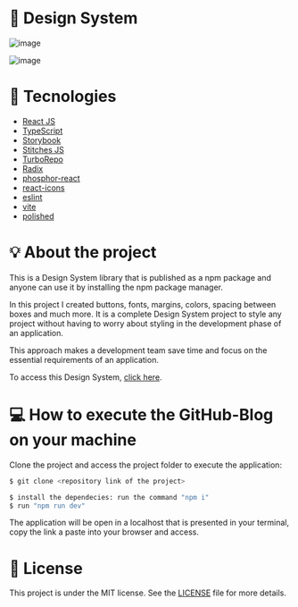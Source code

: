 # 🔖 Design System

![image](https://user-images.githubusercontent.com/56702492/227070630-35e427d2-62df-443f-86f0-df6d3dcf2808.png)

![image](https://user-images.githubusercontent.com/56702492/227071883-40c2f5ab-65e9-4fec-b838-cc9970ca5df5.png)

# 🔧 Tecnologies

- [React JS](https://reactjs.org)
- [TypeScript](https://www.typescriptlang.org/)
- [Storybook](https://storybook.js.org)
- [Stitches JS](https://stitches.dev)
- [TurboRepo](https://turbo.build/repo/docs/)
- [Radix](https://www.radix-ui.com)
- [phosphor-react](https://www.npmjs.com/package/phosphor-react)
- [react-icons](https://react-icons.github.io/react-icons/)
- [eslint](https://eslint.org)
- [vite](https://vitejs.dev)
- [polished](https://www.npmjs.com/package/polished)

# 💡 About the project 

<p>
  This is a Design System library that is published as a npm package and anyone can use it by installing the npm package manager.

  In this project I created buttons, fonts, margins, colors, spacing between boxes and much more. It is a complete Design System project to style any project without having to worry about styling in the development phase of an application.

  This approach makes a development team save time and focus on the essential requirements of an application.

  To access this Design System, <a href="https://davilucena222.github.io/Design-System/?path=/story/home--page">click here</a>.
</p>

# 💻 How to execute the GitHub-Blog on your machine

<p>Clone the project and access the project folder to execute the application:</p>

```bash
$ git clone <repository link of the project>

$ install the dependecies: run the command "npm i"
$ run "npm run dev"
```

The application will be open in a localhost that is presented in your terminal, copy the link a paste into your browser and access.

# 📝 License

This project is under the MIT license. See the [LICENSE](LICENSE.md) file for more details.
